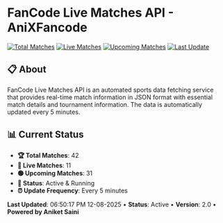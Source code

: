 # FanCode Live Matches API - AniXFancode

[![Total Matches](https://img.shields.io/badge/Total%20Matches-42-blue)](https://github.com/AniketSainiOp/AniXFancode)
[![Live Matches](https://img.shields.io/badge/Live%20Matches-11-red)](https://github.com/AniketSainiOp/AniXFancode)
[![Upcoming Matches](https://img.shields.io/badge/Upcoming%20Matches-31-green)](https://github.com/AniketSainiOp/AniXFancode)
[![Last Update](https://img.shields.io/badge/Last%20Update-06%3A50%3A17%20PM%2012-08-2025-orange)](https://github.com/AniketSainiOp/AniXFancode)

## 📋 About

FanCode Live Matches API is an automated sports data fetching service that provides real-time match information in JSON format with essential match details and tournament information. The data is automatically updated every 5 minutes.

## 📊 Current Status

- **🏆 Total Matches**: 42
- **🔴 Live Matches**: 11
- **🟢 Upcoming Matches**: 31
- **📡 Status**: Active & Running
- **⏰ Update Frequency**: Every 5 minutes

**Last Updated**: 06:50:17 PM 12-08-2025 • **Status**: Active • **Version**: 2.0 • **Powered by Aniket Saini**
